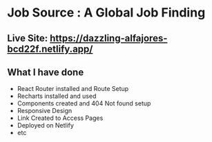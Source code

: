 # Job Source : A Global Job Finding

## Live Site: https://dazzling-alfajores-bcd22f.netlify.app/

## What I have done

- React Router installed and Route Setup
- Recharts installed and used
- Components created and 404 Not found setup
- Responsive Design
- Link Created to Access Pages
- Deployed on Netlify 
- etc
